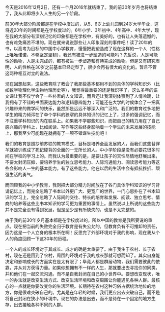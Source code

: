 今天是2016年12月2日，还有一个月2016年就结束了。我的前30年岁月也将结束了，我从此即将步入人生的另一个阶段。

前30年大部分阶段都是在学校中度过的，从5、6岁上幼儿园到24岁大学毕业，这将近20年的时间都是在学校度过的。6年小学、3年初中、4年高中、4年大学，现在我的大部分有深刻记忆的印象都是在学校中，有美好的，也有让人失落遗憾的，也有难免痛苦不堪的。现在就来说说那些让人印象深刻的事件吧！读了20年的书，以高考为目标的中国中小学教育，慢慢把我塑造成了现在这样的一个人（性格上唯唯诺诺，不够坚定坚韧），我还有被进一步塑造的可能吗？先哲说，人是可能性的动物，人是未完成的，都有被进一步塑造和有待完成的动物。但是又有研究表明，人的性格在30岁之前基本已经定型了，很少会再有很大的变化的。暂且不管这两种相互对立的说法。

现在回想起来，这些教育除了教会了我那些基本都用不到的具体的学科知识外（比如数学物理化学生物地理历史等），我觉得最重要的还是我识字了，这么多年的语文课让我不仅学会了一些朴素的人文知识，而且还让我深刻体察到了人情冷暖，让我拥有了不错的书面表达能力和逻辑思辨能力；可能还在大学的时候体会了一把真兴趣带来的做学问的快乐，虽然那是远远不够深入和广泛的。我们的教育过多地把学生的精力倾泻在了单个学科的狭窄的具体知识的记忆上了，过多的强调记忆，而不注重学科知识的内在联系上。如果我不学那些知识，而把自己的精力用在了自己感兴趣的学科上，比如阅读、写作等这些终身影响着一个学生的未来发展的技能上，那我至少可能现在就拥有了一项不错谋生技能吧！

我们的教育是照抄前苏联的教育模式，目标是培养全面发展的人，而我们这些替罪羊就被训练成了死记硬背的全面的一无所长的人。中小学阶段是没有必要花很多时间在学校的学习上的。而我认为最重要的是，是要让孩子的天性尽情地舒展出来，不要太封闭压抑，要培养学生的独立思考能力、人际沟通能力、阅读思考能力等这些会影响人一生的基本能力。有了这些能力，他在以后的生活中会有抵抗挫折、顽强生活的勇气。

而回顾我的中小学教育，我则把大部分精力时间放在了各门具体学科知识的学习背诵记忆上，而完全忽略了书本以外更广大、更宽广的世界，一门心思扑在了书本知识的学习上，完全忽略了人际间的交往、特长的培育和发展、阅读、独立思考、情商的培养等这些比书本知识的学习更为重要的事情上。虽然说以上所说的这些能力并不是完全没有得到发展，但是至少是有所缺失的，也是不太完整的。

由于我的前30年岁月基本都是在学校度过的，所以中国的教育是我所要说的重点。现在把当前的失败完全归于教育是有失公允的，但教育负有不可推卸的责任，因为这是一个人立身的根本所在啊！反思完了外部环境对于我的影响，现在我从个人的角度回顾一下这30年的历程。

一个人的成长环境对于其成长、成才的确是太重要了。由于我生于农村、长于农村，现在还是回到了农村，周围的环境对于我的成长那就可想而知了。其实自身能决定和影响成长的方面实在是太有限了；毕竟人都是群居动物，我们需要彼此的依靠，并从对方获得力量。如果你想拥有不一样的人生，那就要出去寻找你的同类，并和他们在一起交流沟通。而不是自我封闭在自己的小世界中。要想改变现状，唯一的办法就是改变生活方式、改变生活环境和改变周围让你能遇见各种人群。最核心的一点就是你要改变你的生活环境。长期待在农村这种习俗占据统治地位的地方，你是很难突破自己的。尤其是在年轻的时候，我们更应出去突破自己，而不是将自己封闭在狭小的环境中。现在的办法是出去，而不是待在一个固定的地方生存，出去接触各种不同的人群。
